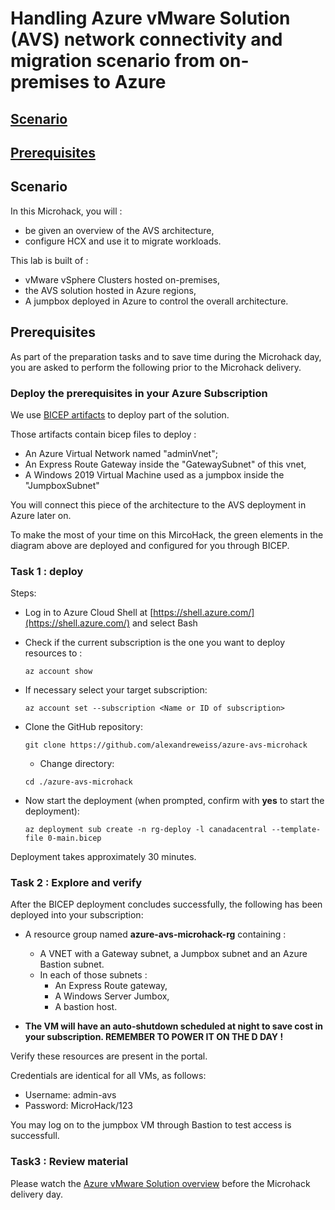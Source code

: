 # Handling Azure vMware Solution (AVS) network connectivity and migration scenario from on-premises to Azure

## [Scenario](#scenario)

## [Prerequisites](#prerequisites)

## Scenario

In this Microhack, you will :

- be given an overview of the AVS architecture,
- configure HCX and use it to migrate workloads.

This lab is built of :

- vMware vSphere Clusters hosted on-premises,
- the AVS solution hosted in Azure regions,
- A jumpbox deployed in Azure to control the overall architecture.

## Prerequisites

As part of the preparation tasks and to save time during the Microhack day, you are asked to perform the following prior to the Microhack delivery.

### Deploy the prerequisites in your Azure Subscription

We use [BICEP artifacts](https://docs.microsoft.com/en-us/azure/azure-resource-manager/bicep/overview) to deploy part of the solution.

Those artifacts contain bicep files to deploy :

- An Azure Virtual Network named "adminVnet";
- An Express Route Gateway inside the "GatewaySubnet" of this vnet,
- A Windows 2019 Virtual Machine used as a jumpbox inside the "JumpboxSubnet"

You will connect this piece of the architecture to the AVS deployment in Azure later on.

To make the most of your time on this MircoHack, the green elements in the diagram above are deployed and configured for you through BICEP.

### Task 1 : deploy

Steps:

- Log in to Azure Cloud Shell at [https://shell.azure.com/](https://shell.azure.com/) and select Bash

- Check if the current subscription is the one you want to deploy resources to :

  `az account show`

- If necessary select your target subscription:
  
  `az account set --subscription <Name or ID of subscription>`
  
- Clone the  GitHub repository:
  
  `git clone https://github.com/alexandreweiss/azure-avs-microhack`
  
  - Change directory:
  
  `cd ./azure-avs-microhack`

- Now start the deployment (when prompted, confirm with **yes** to start the deployment):

  `az deployment sub create -n rg-deploy -l canadacentral --template-file 0-main.bicep`

Deployment takes approximately 30 minutes.

### Task 2 : Explore and verify

After the BICEP deployment concludes successfully, the following has been deployed into your subscription:

- A resource group named **azure-avs-microhack-rg** containing :
  - A VNET with a Gateway subnet, a Jumpbox subnet and an Azure Bastion subnet.
  - In each of those subnets :
    - An Express Route gateway,
    - A Windows Server Jumbox,
    - A bastion host.

- **The VM will have an auto-shutdown scheduled at night to save cost in your subscription. REMEMBER TO POWER IT ON THE D DAY !**

Verify these resources are present in the portal.

Credentials are identical for all VMs, as follows:

- Username: admin-avs
- Password: MicroHack/123

You may log on to the jumpbox VM through Bastion to test access is successfull.

### Task3 : Review material

Please watch the [Azure vMware Solution overview](https://www.site.placeholder) before the Microhack delivery day.
